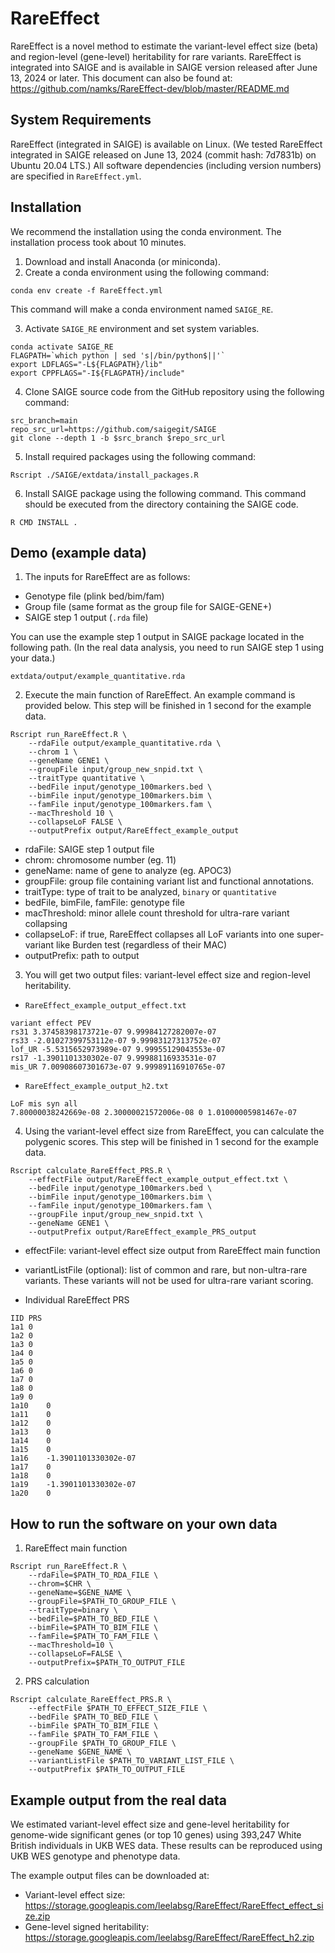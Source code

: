 # RareEffect

RareEffect is a novel method to estimate the variant-level effect size (beta) and region-level (gene-level) heritability for rare variants.
RareEffect is integrated into SAIGE and is available in SAIGE version released after June 13, 2024 or later.
This document can also be found at: https://github.com/namks/RareEffect-dev/blob/master/README.md

## System Requirements

RareEffect (integrated in SAIGE) is available on Linux. (We tested RareEffect integrated in SAIGE released on June 13, 2024 (commit hash: 7d7831b) on Ubuntu 20.04 LTS.)
All software dependencies (including version numbers) are specified in `RareEffect.yml`.

## Installation

We recommend the installation using the conda environment. The installation process took about 10 minutes.

1. Download and install Anaconda (or miniconda).
2. Create a conda environment using the following command:

```
conda env create -f RareEffect.yml
```

This command will make a conda environment named `SAIGE_RE`.

3. Activate `SAIGE_RE` environment and set system variables.

```
conda activate SAIGE_RE
FLAGPATH=`which python | sed 's|/bin/python$||'`
export LDFLAGS="-L${FLAGPATH}/lib"
export CPPFLAGS="-I${FLAGPATH}/include"
```

4. Clone SAIGE source code from the GitHub repository using the following command:

```
src_branch=main
repo_src_url=https://github.com/saigegit/SAIGE
git clone --depth 1 -b $src_branch $repo_src_url
```

5. Install required packages using the following command:

```
Rscript ./SAIGE/extdata/install_packages.R
```

6. Install SAIGE package using the following command. This command should be executed from the directory containing the SAIGE code.

```
R CMD INSTALL .
```

## Demo (example data)

1. The inputs for RareEffect are as follows:

  * Genotype file (plink bed/bim/fam)
  * Group file (same format as the group file for SAIGE-GENE+)
  * SAIGE step 1 output (`.rda` file)

You can use the example step 1 output in SAIGE package located in the following path. (In the real data analysis, you need to run SAIGE step 1 using your data.)

```
extdata/output/example_quantitative.rda
```
 
2. Execute the main function of RareEffect. An example command is provided below. This step will be finished in 1 second for the example data.

```
Rscript run_RareEffect.R \
    --rdaFile output/example_quantitative.rda \
    --chrom 1 \
    --geneName GENE1 \
    --groupFile input/group_new_snpid.txt \
    --traitType quantitative \
    --bedFile input/genotype_100markers.bed \
    --bimFile input/genotype_100markers.bim \
    --famFile input/genotype_100markers.fam \
    --macThreshold 10 \
    --collapseLoF FALSE \
    --outputPrefix output/RareEffect_example_output
```

  * rdaFile: SAIGE step 1 output file
  * chrom: chromosome number (eg. 11)
  * geneName: name of gene to analyze (eg. APOC3)
  * groupFile: group file containing variant list and functional annotations.
  * traitType: type of trait to be analyzed, `binary` or `quantitative`
  * bedFile, bimFile, famFile: genotype file
  * macThreshold: minor allele count threshold for ultra-rare variant collapsing
  * collapseLoF: if true, RareEffect collapses all LoF variants into one super-variant like Burden test (regardless of their MAC)
  * outputPrefix: path to output

3. You will get two output files: variant-level effect size and region-level heritability.

  * `RareEffect_example_output_effect.txt`
    
```
variant effect PEV
rs31 3.37458398173721e-07 9.99984127282007e-07
rs33 -2.01027399753112e-07 9.99983127313752e-07
lof_UR -5.5315652973989e-07 9.99955129043553e-07
rs17 -1.3901101330302e-07 9.99988116933531e-07
mis_UR 7.00908607301673e-07 9.99989116910765e-07
```

  * `RareEffect_example_output_h2.txt`

```
LoF mis syn all
7.80000038242669e-08 2.30000021572006e-08 0 1.01000005981467e-07
```

4. Using the variant-level effect size from RareEffect, you can calculate the polygenic scores. This step will be finished in 1 second for the example data.

```
Rscript calculate_RareEffect_PRS.R \
    --effectFile output/RareEffect_example_output_effect.txt \
    --bedFile input/genotype_100markers.bed \
    --bimFile input/genotype_100markers.bim \
    --famFile input/genotype_100markers.fam \
    --groupFile input/group_new_snpid.txt \
    --geneName GENE1 \
    --outputPrefix output/RareEffect_example_PRS_output
```

  * effectFile: variant-level effect size output from RareEffect main function
  * variantListFile (optional): list of common and rare, but non-ultra-rare variants. These variants will not be used for ultra-rare variant scoring.

  * Individual RareEffect PRS
```
IID	PRS
1a1	0
1a2	0
1a3	0
1a4	0
1a5	0
1a6	0
1a7	0
1a8	0
1a9	0
1a10	0
1a11	0
1a12	0
1a13	0
1a14	0
1a15	0
1a16	-1.3901101330302e-07
1a17	0
1a18	0
1a19	-1.3901101330302e-07
1a20	0
```

## How to run the software on your own data

1. RareEffect main function

```
Rscript run_RareEffect.R \
    --rdaFile=$PATH_TO_RDA_FILE \
    --chrom=$CHR \
    --geneName=$GENE_NAME \
    --groupFile=$PATH_TO_GROUP_FILE \
    --traitType=binary \
    --bedFile=$PATH_TO_BED_FILE \
    --bimFile=$PATH_TO_BIM_FILE \
    --famFile=$PATH_TO_FAM_FILE \
    --macThreshold=10 \
    --collapseLoF=FALSE \
    --outputPrefix=$PATH_TO_OUTPUT_FILE
```

2. PRS calculation

```
Rscript calculate_RareEffect_PRS.R \
    --effectFile $PATH_TO_EFFECT_SIZE_FILE \
    --bedFile $PATH_TO_BED_FILE \
    --bimFile $PATH_TO_BIM_FILE \
    --famFile $PATH_TO_FAM_FILE \
    --groupFile $PATH_TO_GROUP_FILE \
    --geneName $GENE_NAME \
    --variantListFile $PATH_TO_VARIANT_LIST_FILE \
    --outputPrefix $PATH_TO_OUTPUT_FILE
```

## Example output from the real data

We estimated variant-level effect size and gene-level heritability for genome-wide significant genes (or top 10 genes) using 393,247 White British individuals in UKB WES data.
These results can be reproduced using UKB WES genotype and phenotype data.

The example output files can be downloaded at:
  * Variant-level effect size: https://storage.googleapis.com/leelabsg/RareEffect/RareEffect_effect_size.zip
  * Gene-level signed heritability: https://storage.googleapis.com/leelabsg/RareEffect/RareEffect_h2.zip
